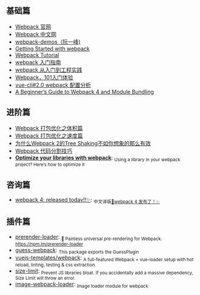 ## 基础篇
- [Webpack 官网](https://webpack.js.org/)
- [Webpack 中文网](https://doc.webpack-china.org/)
- [webpack-demos（阮一峰)](https://github.com/ruanyf/webpack-demos)
- [Getting Started with webpack](https://blog.madewithenvy.com/getting-started-with-webpack-2-ed2b86c68783)
- [Webpack Tutorial](https://www.ag-grid.com/ag-grid-understanding-webpack/)
- [webpack 入门指南](http://www.cnblogs.com/vajoy/p/4650467.html)
- [webpack 从入门到工程实践](https://mp.weixin.qq.com/s?__biz=MzIwNjEwNTQ4Mw==&mid=2651577617&idx=1&sn=5d74f835ccb4e8070c2a03a215ee199e&chksm=8cd9c3f5bbae4ae3fbca8d88c7b5844a3bc7b5b8e2277200932074c26765ac04f4dfbc37637c#rd)
- [Webpack，101入门体验](http://html-js.com/article/3009)
- [vue-cli#2.0 webpack 配置分析](https://juejin.im/post/584e48b2ac502e006c74a120)
- [A Beginner’s Guide to Webpack 4 and Module Bundling](https://www.sitepoint.com/beginners-guide-webpack-module-bundling/)

## 进阶篇

- [Webpack 打包优化之体积篇](http://jeffjade.com/2017/08/06/124-webpack-packge-optimization-for-volume/)
- [Webpack 打包优化之速度篇](http://jeffjade.com/2017/08/12/125-webpack-package-optimization-for-speed/)
- [为什么Webpack 2的Tree Shaking不如你想象的那么有效](https://advancedweb.hu/2017/02/07/treeshaking/)
- [Webpack 代码分割技巧](https://foio.github.io/wepack-code-spliting/)
- [**Optimize your libraries with webpack**](https://github.com/GoogleChromeLabs/webpack-libs-optimizations): <sub>Using a library in your webpack project? Here’s how to optimize it</sub>

## 咨询篇

- [webpack 4: released today!!✨](https://medium.com/webpack/webpack-4-released-today-6cdb994702d4): <sub>中文译版[🎼webpack 4 发布了！✨](https://zhuanlan.zhihu.com/p/34028750)</sub>

## 插件篇

- [prerender-loader](https://github.com/GoogleChromeLabs/prerender-loader): <sub>📰 Painless universal pre-rendering for Webpack. https://npm.im/prerender-loader</sub>
- [guess-webpack](https://github.com/guess-js/guess/tree/master/packages/webpack): <sub>This package exports the GuessPlugin</sub>
- [vuejs-templates/webpack](https://github.com/vuejs-templates/webpack): <sub>A full-featured Webpack + vue-loader setup with hot reload, linting, testing & css extraction.</sub>
- [size-limit](https://github.com/ai/size-limit): <sub>Prevent JS libraries bloat. If you accidentally add a massive dependency, Size Limit will throw an error.</sub>
- [image-webpack-loader](https://github.com/tcoopman/image-webpack-loader): <sub>Image loader module for webpack</sub>